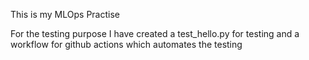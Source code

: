 This is my MLOps Practise

For the testing purpose I have created a test_hello.py for testing and a workflow for github actions which automates the testing

